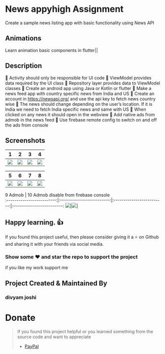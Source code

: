 # News appyhigh  Assignment
Create a sample news listing app with basic functionality using News
API
## Animations
Learn animation basic components in flutter||

## Description
 Activity should only be responsible for UI code
 ViewModel provides data required by the UI class
 Repository layer provides data to ViewModel classes
 Create an android app using Java or Kotlin or flutter
 Make a news feed app with country specific news from India and US
 Create an account in https://newsapi.org/ and use the api key to fetch
news country wise
 The news should change depending on the user’s location. If it is India we
need to fetch India specific news and same with US
 When clicked on any news it should open in the webview
 Add native ads from admob in the news feed
 Use firebase remote config to switch on and off the ads from console 
## Screenshots

1     |    2                |  3   |  4
:-------------------------:|:-------------------------:|:-------------------------:|:-------------------------:
![](https://user-images.githubusercontent.com/24698014/90881409-c321f100-e3c7-11ea-9da1-8409bc4960f3.gif?raw=true)|![](https://user-images.githubusercontent.com/24698014/90879481-9c15f000-e3c4-11ea-9bf8-3617a9c4640c.png?raw=true)|![](https://user-images.githubusercontent.com/24698014/90879504-a506c180-e3c4-11ea-83dc-d43054d2c60f.png?raw=true)|![](https://user-images.githubusercontent.com/24698014/90879516-a9cb7580-e3c4-11ea-9ddd-8589efafb0f5.png?raw=true)|![](https://user-images.githubusercontent.com/24698014/90879534-afc15680-e3c4-11ea-86e2-2848ad190d8d.png?raw=true)|

5     |    6                |  7  |  8
:-------------------------:|:-------------------------:|:-------------------------:|:-------------------------:
![](https://user-images.githubusercontent.com/24698014/90879758-0464d180-e3c5-11ea-986b-02d25578f425.png?raw=true)|![](https://user-images.githubusercontent.com/24698014/90879769-0890ef00-e3c5-11ea-9234-f3d43c19c844.png?raw=true)|![](https://user-images.githubusercontent.com/24698014/90879791-0e86d000-e3c5-11ea-876f-370068674dfe.png?raw=true)|![](https://user-images.githubusercontent.com/24698014/90880026-6e7d7680-e3c5-11ea-8dec-24ea5a72d847.png?raw=true)|![](https://user-images.githubusercontent.com/24698014/90880036-73dac100-e3c5-11ea-8e6a-e17221090545.png?raw=true)|



9 Admob  |    10 Admob disable from firebase console             
:-------------------------:|:-------------------------:|:-------------------------:|:-------------------------:
![](https://user-images.githubusercontent.com/24698014/90880216-c0260100-e3c5-11ea-8dd7-19f94ee2707e.png?raw=true)|![](https://user-images.githubusercontent.com/24698014/90880224-c320f180-e3c5-11ea-8bc6-5ed8ecaf8013.png?raw=true)|
## Happy learning. :+1:
If you found this project useful, then please consider giving it a :star: on Github and sharing it with your friends via social media.
### Show some :heart: and star the repo to support the project
if you like my work support me 
## Project Created & Maintained By

### divyam joshi
# Donate

> If you found this project helpful or you learned something from the source code and want to appreciate
>
> - [PayPal](https://paypal.me/divyamjoshi)
<br />
